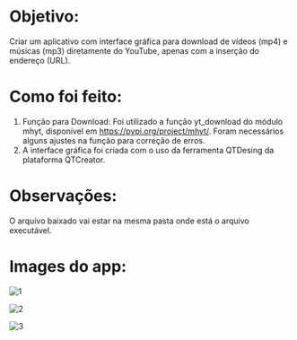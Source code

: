 # Objetivo:
Criar um aplicativo com interface gráfica para download de vídeos (mp4) e músicas (mp3) diretamente do YouTube, apenas com a inserção do endereço (URL).

# Como foi feito:
1)	Função para Download: Foi utilizado a função yt_download do módulo mhyt, disponível em https://pypi.org/project/mhyt/. Foram necessários alguns ajustes na função para correção de erros.
2)	A interface gráfica foi criada com o uso da ferramenta QTDesing da plataforma QTCreator.

# Observações:
O arquivo baixado vai estar na mesma pasta onde está o arquivo executável.

# Images do app:

![1](https://user-images.githubusercontent.com/79408563/127662919-50cd11e0-d41c-4eb6-9337-490e6911b64f.PNG)

![2](https://user-images.githubusercontent.com/79408563/127662969-fc4abf90-4679-40d3-abc3-77d14096180c.PNG)

![3](https://user-images.githubusercontent.com/79408563/127662990-edd345aa-b535-406c-b350-c5155b615de5.PNG)

